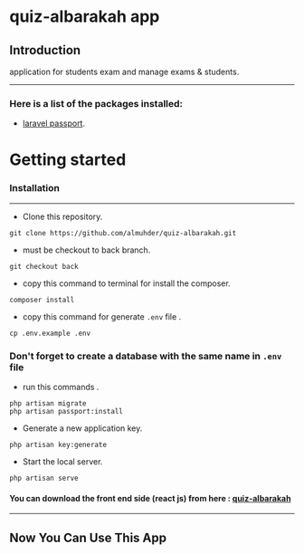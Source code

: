 # quiz-albarakah app
## Introduction
application for students exam and manage exams & students.
<hr> 

### Here is a list of the packages installed:
- [laravel passport](https://laravel.com/docs/9.x/passport).

# Getting started
### Installation
<hr> 


- Clone this repository.
```
git clone https://github.com/almuhder/quiz-albarakah.git
```
- must be checkout to back branch.
``` 
git checkout back
```
- copy this command to terminal for install the composer.
```
composer install
```
- copy this command for generate <code>.env</code> file .
```
cp .env.example .env 
```
### Don't forget to create a database with the same name in <code>.env</code> file
- run this commands .
``` 
php artisan migrate
php artisan passport:install
```
- Generate a new application key.
```
php artisan key:generate
```
- Start the local server.
```
php artisan serve 
```
#### You can download the front end side (react js) from here : [quiz-albarakah](https://github.com/almuhder/quiz-albarakah/tree/front)
<hr>

## Now You Can Use This App 



